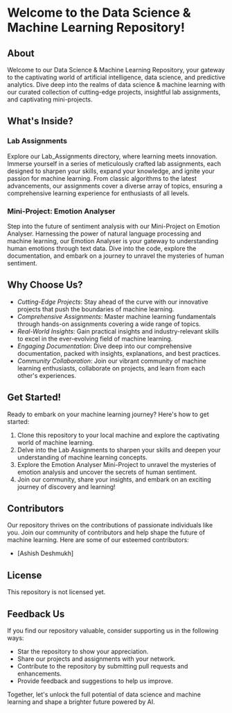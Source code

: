 # Welcome to the Data Science & Machine Learning Repository!

## About

Welcome to our Data Science & Machine Learning Repository, your gateway to the captivating world of artificial intelligence, data science, and predictive analytics. Dive deep into the realms of data science & machine learning with our curated collection of cutting-edge projects, insightful lab assignments, and captivating mini-projects.

## What's Inside?

### Lab Assignments

Explore our Lab_Assignments directory, where learning meets innovation. Immerse yourself in a series of meticulously crafted lab assignments, each designed to sharpen your skills, expand your knowledge, and ignite your passion for machine learning. From classic algorithms to the latest advancements, our assignments cover a diverse array of topics, ensuring a comprehensive learning experience for enthusiasts of all levels.

### Mini-Project: Emotion Analyser

Step into the future of sentiment analysis with our Mini-Project on Emotion Analyser. Harnessing the power of natural language processing and machine learning, our Emotion Analyser is your gateway to understanding human emotions through text data. Dive into the code, explore the documentation, and embark on a journey to unravel the mysteries of human sentiment.

## Why Choose Us?

- *Cutting-Edge Projects*: Stay ahead of the curve with our innovative projects that push the boundaries of machine learning.
- *Comprehensive Assignments*: Master machine learning fundamentals through hands-on assignments covering a wide range of topics.
- *Real-World Insights*: Gain practical insights and industry-relevant skills to excel in the ever-evolving field of machine learning.
- *Engaging Documentation*: Dive deep into our comprehensive documentation, packed with insights, explanations, and best practices.
- *Community Collaboration*: Join our vibrant community of machine learning enthusiasts, collaborate on projects, and learn from each other's experiences.

## Get Started!

Ready to embark on your machine learning journey? Here's how to get started:

1. Clone this repository to your local machine and explore the captivating world of machine learning.
2. Delve into the Lab Assignments to sharpen your skills and deepen your understanding of machine learning concepts.
3. Explore the Emotion Analyser Mini-Project to unravel the mysteries of emotion analysis and uncover the secrets of human sentiment.
4. Join our community, share your insights, and embark on an exciting journey of discovery and learning!

## Contributors

Our repository thrives on the contributions of passionate individuals like you. Join our community of contributors and help shape the future of machine learning. Here are some of our esteemed contributors:

- [Ashish Deshmukh]

## License

This repository is not licensed yet.

## Feedback Us

If you find our repository valuable, consider supporting us in the following ways:

- Star the repository to show your appreciation.
- Share our projects and assignments with your network.
- Contribute to the repository by submitting pull requests and enhancements.
- Provide feedback and suggestions to help us improve.

Together, let's unlock the full potential of data science and machine learning and shape a brighter future powered by AI.
